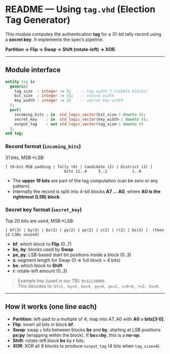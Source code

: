 # README — Using `tag.vhd` (Election Tag Generator)

This module computes the authentication **tag** for a 31-bit tally record using a **secret key**. It implements the spec’s pipeline:

**Partition → Flip → Swap → Shift (rotate-left) → XOR.**

---

## Module interface

```vhdl
entity tag is
  generic(
    tag_size  : integer := 4;    -- tag width T (nibble blocks)
    bit_size  : integer := 31;   -- record width
    key_width : integer := 32    -- secret key width
  );
  port(
    incoming_bits : in  std_logic_vector(bit_size-1 downto 0);
    secret_key    : in  std_logic_vector(key_width-1 downto 0);
    output_tag    : out std_logic_vector(tag_size-1 downto 0)
  );
end tag;
```

### Record format (`incoming_bits`)
31 bits, MSB→LSB:
```
[ 19-bit MSB padding | Tally (8) | Candidate (2) | District (2) ]
                          bits 11..4     3..2           1..0
```
- The **upper 19 bits** are part of the tag computation (can be zero or any pattern).
- Internally the record is split into 4-bit blocks **A7 … A0**, where **A0 is the rightmost (LSB) block**.

### Secret key format (`secret_key`)
Top 20 bits are used, MSB→LSB:
```
[ bf(3) | by(3) | bx(3) | py(2) | px(2) | s(2) | r(2) | bs(3) ]  (then 12 LSBs unused)
```
- **bf**: which block to **Flip** (0..7)
- **bx, by**: blocks used by **Swap**
- **px, py**: LSB-based start bit positions inside a block (0..3)
- **s**: segment length for Swap (0 ⇒ full block = 4 bits)
- **bs**: which block to **Shift**
- **r**: rotate-left amount (0..3)

> Example key (used in our TB): `0x32110000`.  
> This decodes to: `bf=1, by=4, bx=4, py=0, px=2, s=0→4, r=2, bs=0`.

---

## How it works (one line each)

- **Partition**: left-pad to a multiple of 4; map into A7..A0 with **A0 = bits[3:0]**.  
- **Flip**: invert all bits in block **bf**.  
- **Swap**: swap `s` bits between blocks **bx** and **by**, starting at LSB positions **px**/**py** (wrapping within the block). If **bx==by**, this is a **no-op**.  
- **Shift**: rotate-left block **bs** by **r** bits.  
- **XOR**: XOR all 8 blocks to produce `output_tag` (4 bits when `tag_size=4`).